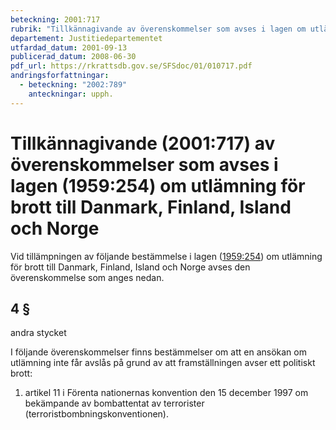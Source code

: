 ```yaml
---
beteckning: 2001:717
rubrik: "Tillkännagivande av överenskommelser som avses i lagen om utlämning för brott till Danmark, Finland, Island och Norge"
departement: Justitiedepartementet
utfardad_datum: 2001-09-13
publicerad_datum: 2008-06-30
pdf_url: https://rkrattsdb.gov.se/SFSdoc/01/010717.pdf
andringsforfattningar:
  - beteckning: "2002:789"
    anteckningar: upph.
---
```


# Tillkännagivande (2001:717) av överenskommelser som avses i lagen (1959:254) om utlämning för brott till Danmark, Finland, Island och Norge

Vid tillämpningen av följande bestämmelse i lagen ([1959:254](https://selex.se/eli/sfs/1959/254)) om utlämning för brott till Danmark, Finland, Island och Norge avses den överenskommelse som anges nedan.

## 4 §

andra stycket

I följande överenskommelser finns bestämmelser om att en ansökan om utlämning inte får avslås på grund av att framställningen avser ett politiskt brott:

1. artikel 11 i Förenta nationernas konvention den 15 december 1997 om bekämpande av bombattentat av terrorister (terroristbombningskonventionen).